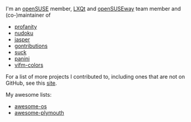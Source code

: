 I'm an [openSUSE](https://www.opensuse.org/) member,
[LXQt](https://lxqt-project.org/) and
[openSUSEway](https://en.opensuse.org/Portal:OpenSUSEway) team member and
(co-)maintainer of
* [profanity](https://github.com/profanity-im/profanity)
* [nudoku](https://github.com/jubalh/nudoku)
* [jasper](https://github.com/jasper-software/jasper)
* [gontributions](https://github.com/jubalh/gontributions)
* [suck](https://github.com/lazarus-pkgs/suck)
* [panini](https://github.com/lazarus-pkgs/panini)
* [vifm-colors](https://github.com/vifm/vifm-colors)

For a list of more projects I contributed to, including ones that are not on GitHub, see this [site](http://iodoru.org/gontrib.html).

My awesome lists:
* [awesome-os](https://github.com/jubalh/awesome-os)
* [awesome-plymouth](https://github.com/jubalh/awesome-plymouth)
